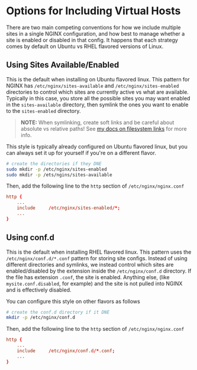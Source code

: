 # Options for Including Virtual Hosts

There are two main competing conventions for how we include multiple sites in a single NGINX configuration, and how best to manage whether a site is enabled or disabled in that config. It happens that each strategy comes by default on Ubuntu vs RHEL flavored versions of Linux.

## Using Sites Available/Enabled

This is the default when installing on Ubuntu flavored linux. This pattern for NGINX has `/etc/nginx/sites-available` and `/etc/nginx/sites-enabled` directories to control which sites are currently active vs what are available. Typically in this case, you store all the possible sites you may want enabled in the `sites-available` directory, then symlink the ones you want to enable to the `sites-enabled` directory.

> **NOTE:** When symlinking, create soft links and be careful about absolute vs relative paths! See [my docs on filesystem links](../general_linux/filesystem_link.md) for more info.

This style is typically already configured on Ubuntu flavored linux, but you can always set it up for yourself if you're on a different flavor.

```bash
# create the directories if they DNE
sudo mkdir -p /etc/nginx/sites-enabled
sudo mkdir -p /ets/ngins/sites-available
```

Then, add the following line to the `http` section of `/etc/nginx/nginx.conf`

```conf
http {
    ...
    include     /etc/nginx/sites-enabled/*;
    ...
}
```

## Using conf.d

This is the default when installing RHEL flavored linux. This pattern uses the `/etc/nginx/conf.d/*.conf` pattern for storing site configs. Instead of using different directories and symlinks, we instead control which sites are enabled/disabled by the extension inside the `/etc/nginx/conf.d` directory. If the file has extension `.conf`, the site is enabled. Anything else, (like `mysite.conf.disabled`, for example) and the site is not pulled into NGINX and is effectively disabled.

You can configure this style on other flavors as follows

```bash
# create the conf.d directory if it DNE
mkdir -p /etc/nginx/conf.d
```

Then, add the following line to the `http` section of `/etc/nginx/nginx.conf`

```conf
http {
    ...
    include     /etc/nginx/conf.d/*.conf;
    ...
}
```
